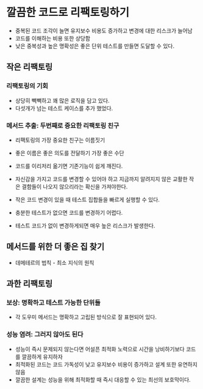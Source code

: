 # 깔끔한 코드로 리팩토링하기
- 중복된 코드 조각이 늘면 유지보수 비용도 증가하고 변경에 대한 리스크가 늘어남
- 코드를 이해하는 비용 또한 상당함
- 낮은 중복성과 높은 명확성은 좋은 단위 테스트를 만들면 도달할 수 있다.

## 작은 리팩토링
### 리팩토링의 기회
- 상당히 빽빽하고 꽤 많은 로직을 담고 있다.
- 다섯개가 넘는 테스트 케이스를 추가 했었다.

### 메서드 추출: 두번째로 중요한 리팩토링 친구
- 리팩토링의 가장 중요한 친구는 이름짓기
- 좋은 이름은 좋은 의도를 전달하기 가장 좋은 수단

- 코드를 이리저리 옮기면 기존기능이 쉽게 깨진다.
- 자신감을 가지고 코드를 변경할 수 있어야 하고 지금까지 알려지지 않은 교활한 작은 결함들이 나오지 않으리라는 확신을 가져야한다.
- 작은 코드 변경이 있을 때 테스트 집합들을 빠르게 실행할 수 있다. 
- 충분한 테스트가 없으면 코드를 변경하기 어렵다. 
- 테스트 코드가 없이 변경하게되면 매우 높은 리스크가 발생한다.

## 메서드를 위한 더 좋은 집 찾기
- 데메테르의 법칙 - 최소 지식의 원칙


## 과한 리팩토링
### 보상: 명확하고 테스트 가능한 단위들
- 각 도우미 메서드는 명확하고 고립된 방식으로 잘 표현되어 있다.


### 성능 염려: 그러지 않아도 된다
- 성능이 즉시 문제되지 않는다면 어설픈 최적화 노력으로 시간을 낭비하기보다 코드를 깔끔하게 유지하자
- 최적화된 코드는 코드 가독성이 낮고 유지보수 비용이 증가하고 설계 또한 유연하지 않음
- 깔끔한 설계는 성능을 위해 최적화할 때 즉시 대응할 수 있는 최선의 보호막이다.
